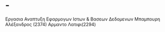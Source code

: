 # -
Εργασια Αναπτυξη Εφαρμογων Ιστων &amp; Βασεων Δεδομενων Μπαμπουρη Αλέξανδρος (2374) Αρμαντο Λατιφι(2294)
